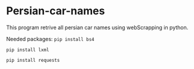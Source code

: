 # Persian-car-names
This program retrive all persian car names using webScrapping in python.

Needed packages:
`pip install bs4`

`pip install lxml`

`pip install requests`
